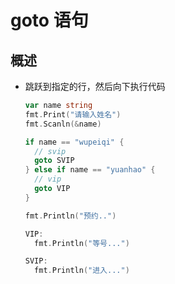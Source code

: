 # goto 语句

## 概述

+ 跳跃到指定的行，然后向下执行代码

  ```go
  var name string
  fmt.Print("请输入姓名")
  fmt.Scanln(&name)

  if name == "wupeiqi" {
    // svip
    goto SVIP
  } else if name == "yuanhao" {
    // vip
    goto VIP
  }

  fmt.Println("预约..")

  VIP:
    fmt.Println("等号...")

  SVIP:
    fmt.Println("进入...")
  ```
